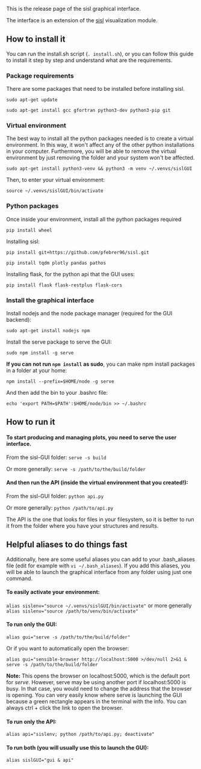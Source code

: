 This is the release page of the sisl graphical interface.

The interface is an extension of the [sisl](https://github.com/zerothi/sisl) visualization module.

How to install it
----

You can run the install.sh script (`. install.sh`), or you can follow this guide to install it step by step and understand what are the requirements.

### Package requirements

There are some packages that need to be installed before installing sisl.

`sudo apt-get update`

`sudo apt-get install gcc gfortran python3-dev python3-pip git`

### Virtual environment

The best way to install all the python packages needed is to create a virtual environment.
In this way, it won't affect any of the other python installations in your computer.
Furthermore, you will be able to remove the virtual environment by just removing the folder and your system won't be affected.

`sudo apt-get install python3-venv && python3 -m venv ~/.venvs/sislGUI`

Then, to enter your virtual environment:

`source ~/.venvs/sislGUI/bin/activate`

### Python packages

Once inside your environment, install all the python packages required

`pip install wheel`

Installing sisl:

`pip install git+https://github.com/pfebrer96/sisl.git`

`pip install tqdm plotly pandas pathos`

Installing flask, for the python api that the GUI uses:

`pip install flask flask-restplus flask-cors`

###  Install the graphical interface

Install nodejs and the node package manager (required for the GUI backend):

`sudo apt-get install nodejs npm`

Install the serve package to serve the GUI:

`sudo npm install -g serve`

**If you can not run `npm install` as sudo**, you can make npm install packages in a folder at your home:

`npm install --prefix=$HOME/node -g serve`

And then add the bin to your .bashrc file:

`echo 'export PATH=$PATH':$HOME/node/bin >> ~/.bashrc`

How to run it
---

#### To start producing and managing plots, you need to serve the user interface. 

From the sisl-GUI folder: `serve -s build`

Or more generally: `serve -s /path/to/the/build/folder`

#### And then run the API (inside the virtual environment that you created!):

From the sisl-GUI folder: `python api.py`

Or more generally: `python /path/to/api.py`

The API is the one that looks for files in your filesystem, so it is better to run it from the folder where you have your structures and results.

Helpful aliases to do things fast
---

Additionally, here are some useful aliases you can add to your .bash_aliases file (edit for example with `vi ~/.bash_aliases`). If you add this aliases, you will be able to launch the graphical interface from any folder using just one command.

#### To easily activate your environment:

`alias sislenv="source ~/.venvs/sislGUI/bin/activate"` or more generally `alias sislenv="source /path/to/venv/bin/activate"`

#### To run only the GUI: 

`alias gui="serve -s /path/to/the/build/folder"`

Or if you want to automatically open the browser: 

`alias gui="sensible-browser http://localhost:5000 >/dev/null 2>&1 & serve -s /path/to/the/build/folder`

**Note:** This opens the browser on localhost:5000, which is the default port for *serve*. However, serve may be using another port if localhost:5000 is busy. In that case, you would need to change the address that the browser is opening. You can very easily know where serve is launching the GUI because a green rectangle appears in the terminal with the info. You can always ctrl + click the link to open the browser.

#### To run only the API:

`alias api="sislenv; python /path/to/api.py; deactivate"`

#### To run both (you will usually use this to launch the GUI):

`alias sislGUI="gui & api"`





